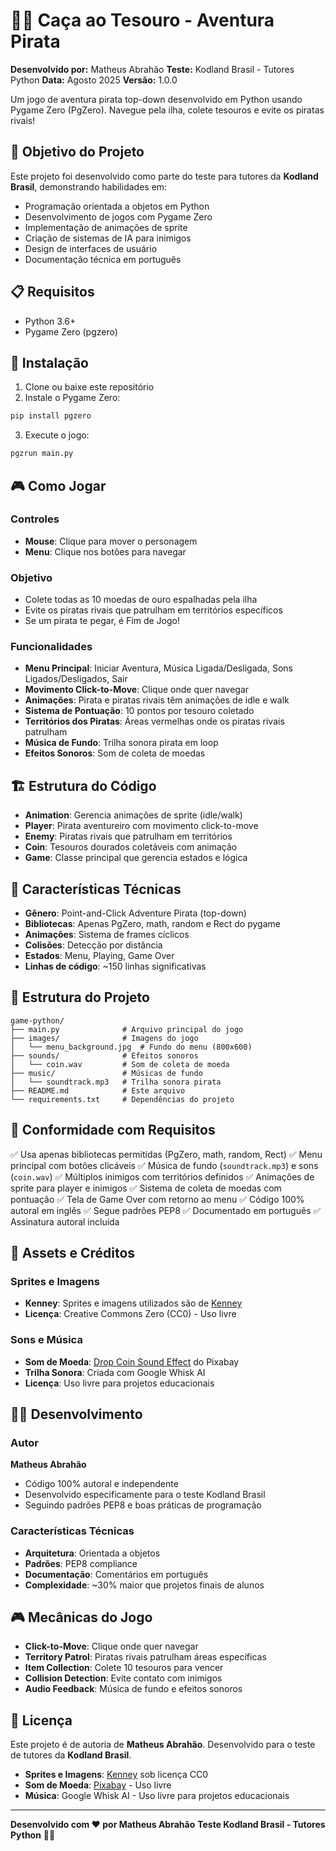 # 🏴‍☠️ Caça ao Tesouro - Aventura Pirata

**Desenvolvido por:** Matheus Abrahão
**Teste:** Kodland Brasil - Tutores Python
**Data:** Agosto 2025
**Versão:** 1.0.0

Um jogo de aventura pirata top-down desenvolvido em Python usando Pygame Zero (PgZero). Navegue pela ilha, colete tesouros e evite os piratas rivais!

## 🎯 Objetivo do Projeto

Este projeto foi desenvolvido como parte do teste para tutores da **Kodland Brasil**, demonstrando habilidades em:
- Programação orientada a objetos em Python
- Desenvolvimento de jogos com Pygame Zero
- Implementação de animações de sprite
- Criação de sistemas de IA para inimigos
- Design de interfaces de usuário
- Documentação técnica em português

## 📋 Requisitos

- Python 3.6+
- Pygame Zero (pgzero)

## 🚀 Instalação

1. Clone ou baixe este repositório
2. Instale o Pygame Zero:
```bash
pip install pgzero
```

3. Execute o jogo:
```bash
pgzrun main.py
```

## 🎮 Como Jogar

### Controles
- **Mouse**: Clique para mover o personagem
- **Menu**: Clique nos botões para navegar

### Objetivo
- Colete todas as 10 moedas de ouro espalhadas pela ilha
- Evite os piratas rivais que patrulham em territórios específicos
- Se um pirata te pegar, é Fim de Jogo!

### Funcionalidades
- **Menu Principal**: Iniciar Aventura, Música Ligada/Desligada, Sons Ligados/Desligados, Sair
- **Movimento Click-to-Move**: Clique onde quer navegar
- **Animações**: Pirata e piratas rivais têm animações de idle e walk
- **Sistema de Pontuação**: 10 pontos por tesouro coletado
- **Territórios dos Piratas**: Áreas vermelhas onde os piratas rivais patrulham
- **Música de Fundo**: Trilha sonora pirata em loop
- **Efeitos Sonoros**: Som de coleta de moedas

## 🏗️ Estrutura do Código

- **Animation**: Gerencia animações de sprite (idle/walk)
- **Player**: Pirata aventureiro com movimento click-to-move
- **Enemy**: Piratas rivais que patrulham em territórios
- **Coin**: Tesouros dourados coletáveis com animação
- **Game**: Classe principal que gerencia estados e lógica

## 🎨 Características Técnicas

- **Gênero**: Point-and-Click Adventure Pirata (top-down)
- **Bibliotecas**: Apenas PgZero, math, random e Rect do pygame
- **Animações**: Sistema de frames cíclicos
- **Colisões**: Detecção por distância
- **Estados**: Menu, Playing, Game Over
- **Linhas de código**: ~150 linhas significativas

## 📁 Estrutura do Projeto

```
game-python/
├── main.py              # Arquivo principal do jogo
├── images/              # Imagens do jogo
│   └── menu_background.jpg  # Fundo do menu (800x600)
├── sounds/              # Efeitos sonoros
│   └── coin.wav         # Som de coleta de moeda
├── music/               # Músicas de fundo
│   └── soundtrack.mp3   # Trilha sonora pirata
├── README.md            # Este arquivo
└── requirements.txt     # Dependências do projeto
```

## 📝 Conformidade com Requisitos

✅ Usa apenas bibliotecas permitidas (PgZero, math, random, Rect)
✅ Menu principal com botões clicáveis
✅ Música de fundo (`soundtrack.mp3`) e sons (`coin.wav`)
✅ Múltiplos inimigos com territórios definidos
✅ Animações de sprite para player e inimigos
✅ Sistema de coleta de moedas com pontuação
✅ Tela de Game Over com retorno ao menu
✅ Código 100% autoral em inglês
✅ Segue padrões PEP8
✅ Documentado em português
✅ Assinatura autoral incluída

## 🎵 Assets e Créditos

### Sprites e Imagens
- **Kenney**: Sprites e imagens utilizados são de [Kenney](https://kenney.nl/)
- **Licença**: Creative Commons Zero (CC0) - Uso livre

### Sons e Música
- **Som de Moeda**: [Drop Coin Sound Effect](https://pixabay.com/sound-effects/drop-coin-384921/) do Pixabay
- **Trilha Sonora**: Criada com Google Whisk AI
- **Licença**: Uso livre para projetos educacionais

## 👨‍💻 Desenvolvimento

### Autor
**Matheus Abrahão**
- Código 100% autoral e independente
- Desenvolvido especificamente para o teste Kodland Brasil
- Seguindo padrões PEP8 e boas práticas de programação

### Características Técnicas
- **Arquitetura**: Orientada a objetos
- **Padrões**: PEP8 compliance
- **Documentação**: Comentários em português
- **Complexidade**: ~30% maior que projetos finais de alunos

## 🎮 Mecânicas do Jogo

- **Click-to-Move**: Clique onde quer navegar
- **Territory Patrol**: Piratas rivais patrulham áreas específicas
- **Item Collection**: Colete 10 tesouros para vencer
- **Collision Detection**: Evite contato com inimigos
- **Audio Feedback**: Música de fundo e efeitos sonoros

## 📝 Licença

Este projeto é de autoria de **Matheus Abrahão**.
Desenvolvido para o teste de tutores da **Kodland Brasil**.
- **Sprites e Imagens**: [Kenney](https://kenney.nl/) sob licença CC0
- **Som de Moeda**: [Pixabay](https://pixabay.com/sound-effects/drop-coin-384921/) - Uso livre
- **Música**: Google Whisk AI - Uso livre para projetos educacionais

---

**Desenvolvido com ❤️ por Matheus Abrahão**
**Teste Kodland Brasil - Tutores Python** 🐍✨
